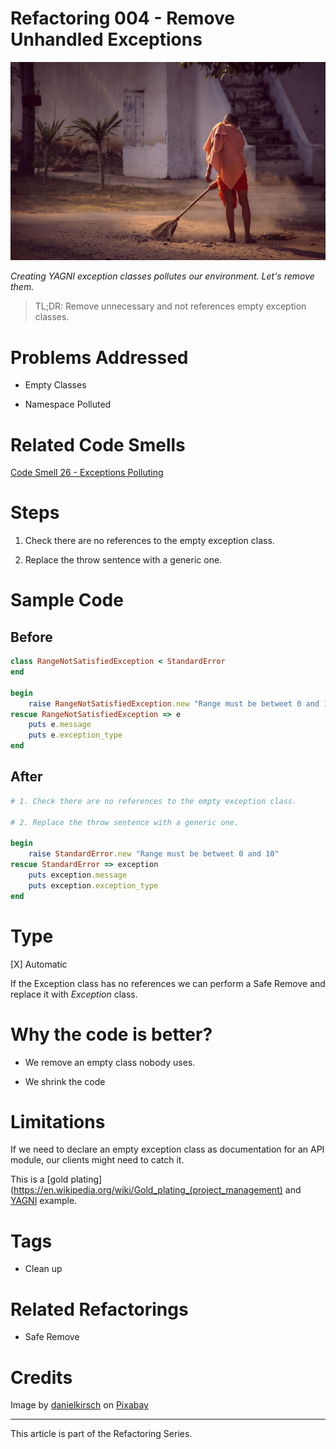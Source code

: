 # Refactoring 004 - Remove Unhandled Exceptions

![Refactoring 004 - Remove Unhandled Exceptions](Refactoring%20004%20-%20Remove%20Unhandled%20Exceptions.jpg)

*Creating YAGNI exception classes pollutes our environment. Let's remove them.*

> TL;DR: Remove unnecessary and not references empty exception classes.

# Problems Addressed

- Empty Classes

- Namespace Polluted

# Related Code Smells

[Code Smell 26 - Exceptions Polluting](https://github.com/mcsee/Software-Design-Articles/tree/main/Articles/Code%20Smells/Code%20Smell%2026%20-%20Exceptions%20Polluting/readme.md)

# Steps

1. Check there are no references to the empty exception class.

2. Replace the throw sentence with a generic one.

# Sample Code

## Before

[Gist Url]: # (https://gist.github.com/mcsee/c95a843d906b0e339ec617779f79f538)
```ruby
class RangeNotSatisfiedException < StandardError
end

begin
    raise RangeNotSatisfiedException.new "Range must be betweet 0 and 10"
rescue RangeNotSatisfiedException => e
    puts e.message 
    puts e.exception_type 
end
```

## After

[Gist Url]: # (https://gist.github.com/mcsee/63915cf29a543ce091267619bb21917b)
```ruby
# 1. Check there are no references to the empty exception class.

# 2. Replace the throw sentence with a generic one.

begin
    raise StandardError.new "Range must be betweet 0 and 10"
rescue StandardError => exception
    puts exception.message 
    puts exception.exception_type 
end
```

# Type

[X] Automatic

If the Exception class has no references we can perform a Safe Remove and replace it with *Exception* class.

# Why the code is better?

- We remove an empty class nobody uses. 

- We shrink the code

# Limitations

If we need to declare an empty exception class as documentation for an API module, our clients might need to catch it.

This is a [gold plating](https://en.wikipedia.org/wiki/Gold_plating_(project_management) and [YAGNI](https://en.wikipedia.org/wiki/You_aren%27t_gonna_need_it) example.

# Tags

- Clean up

# Related Refactorings

- Safe Remove

# Credits

Image by [danielkirsch](https://pixabay.com/es/users/danielkirsch-4218687/) on [Pixabay](https://pixabay.com/)

* * * 

This article is part of the Refactoring Series.